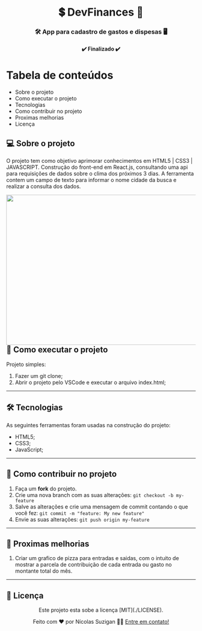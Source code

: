 
<h1 align="center">
     💲 DevFinances 💸
</h1>

<h3 align="center">
    🛠 App para cadastro de gastos e dispesas 🖥️
</h3>

<h4 align="center">
	✔️ Finalizado ✔️
</h4>

Tabela de conteúdos
=================
<!--ts-->
   * Sobre o projeto
   * Como executar o projeto
   * Tecnologias
   * Como contribuir no projeto
   * Proximas melhorias
   * Licença
   
<!--te-->


## 💻 Sobre o projeto
  O projeto tem como objetivo aprimorar conhecimentos em HTML5 | CSS3 | JAVASCRIPT.
  Construção do front-end em React.js, consultando uma api para requisições de dados sobre o clima dos próximos 3 dias.
  A ferramenta contem um campo de texto para informar o nome cidade da busca e realizar a consulta dos dados.
  
  
  <img align="right" width="600" height="400" src="https://user-images.githubusercontent.com/28414038/126520297-546e4e99-d39c-41f4-9408-079d98a8945f.jpeg">
 
---

## 🚀 Como executar o projeto
  Projeto simples:
  
  1. Fazer um git clone;
  2. Abrir o projeto pelo VSCode e executar o arquivo index.html;

---

## 🛠 Tecnologias

As seguintes ferramentas foram usadas na construção do projeto: 

- HTML5;
- CSS3;
- JavaScript;

---

## 💪 Como contribuir no projeto

1. Faça um **fork** do projeto.
2. Crie uma nova branch com as suas alterações: `git checkout -b my-feature`
3. Salve as alterações e crie uma mensagem de commit contando o que você fez: `git commit -m "feature: My new feature"`
4. Envie as suas alterações: `git push origin my-feature`

---
## 📌 Proximas melhorias

1. Criar um grafico de pizza para entradas e saidas, com o intuito de mostrar a parcela de contribuição de cada entrada ou gasto no montante total do mês.

---

## 📝 Licença
<div align="center">
Este projeto esta sobe a licença [MIT](./LICENSE).

Feito com ❤️ por Nícolas Suzigan 👋🏽 [Entre em contato!](https://www.linkedin.com/in/nicolassuzigan/)
</div>

